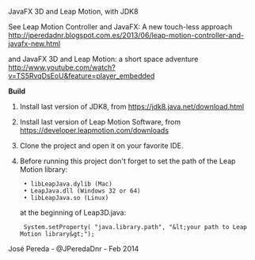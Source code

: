 JavaFX 3D and Leap Motion, with JDK8
 
See Leap Motion Controller and JavaFX: A new touch-less approach 
http://jperedadnr.blogspot.com.es/2013/06/leap-motion-controller-and-javafx-new.html

and JavaFX 3D and Leap Motion: a short space adventure
http://www.youtube.com/watch?v=TS5RvqDsEoU&feature=player_embedded


<b>Build</b>

1. Install last version of JDK8, from https://jdk8.java.net/download.html
2. Install last version of Leap Motion Software, from https://developer.leapmotion.com/downloads
3. Clone the project and open it on your favorite IDE. 
4. Before running this project don't forget to set the path of the Leap Motion library:

        • libLeapJava.dylib (Mac)
        • LeapJava.dll (Windows 32 or 64)
        • libLeapJava.so (Linux)

   at the beginning of Leap3D.java:

        System.setProperty( "java.library.path", "&lt;your path to Leap Motion library&gt;");

Jos&eacute; Pereda - @JPeredaDnr - Feb 2014